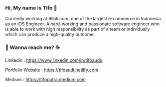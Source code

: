 ### Hi, My name is Tifo 👋

<!--
**tifoaudii/tifoaudii** is a ✨ _special_ ✨ repository because its `README.md` (this file) appears on your GitHub profile.

Here are some ideas to get you started:

- 🔭 I’m currently working on ...
- 🌱 I’m currently learning ...
- 👯 I’m looking to collaborate on ...
- 🤔 I’m looking for help with ...
- 💬 Ask me about ...
- 📫 How to reach me: ...
- 😄 Pronouns: ...
- ⚡ Fun fact: ...
-->
Currently working at Blibli.com, one of the largest e-commerce in Indonesia as an iOS Engineer. A hard-working and passionate software engineer who is able to work with high responsibility as part of a team or individually which can produce a high-quality outcome.


### 💬 Wanna reach me? :coffee:
Linkedin : https://www.linkedin.com/in/tifoaudi/

Portfolio Website : https://tifoaudi.netlify.com

Medium : https://tifoputra.medium.com
